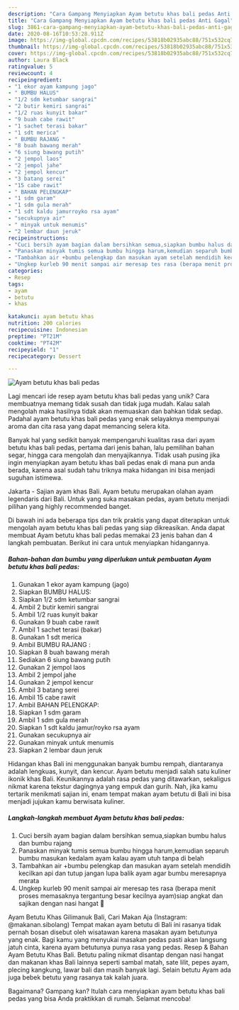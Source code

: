 ```yaml
---
description: "Cara Gampang Menyiapkan Ayam betutu khas bali pedas Anti Gagal"
title: "Cara Gampang Menyiapkan Ayam betutu khas bali pedas Anti Gagal"
slug: 3861-cara-gampang-menyiapkan-ayam-betutu-khas-bali-pedas-anti-gagal
date: 2020-08-16T10:53:28.911Z
image: https://img-global.cpcdn.com/recipes/53818b02935abc88/751x532cq70/ayam-betutu-khas-bali-pedas-foto-resep-utama.jpg
thumbnail: https://img-global.cpcdn.com/recipes/53818b02935abc88/751x532cq70/ayam-betutu-khas-bali-pedas-foto-resep-utama.jpg
cover: https://img-global.cpcdn.com/recipes/53818b02935abc88/751x532cq70/ayam-betutu-khas-bali-pedas-foto-resep-utama.jpg
author: Laura Black
ratingvalue: 5
reviewcount: 4
recipeingredient:
- "1 ekor ayam kampung jago"
- " BUMBU HALUS"
- "1/2 sdm ketumbar sangrai"
- "2 butir kemiri sangrai"
- "1/2 ruas kunyit bakar"
- "9 buah cabe rawit"
- "1 sachet terasi bakar"
- "1 sdt merica"
- " BUMBU RAJANG "
- "8 buah bawang merah"
- "6 siung bawang putih"
- "2 jempol laos"
- "2 jempol jahe"
- "2 jempol kencur"
- "3 batang serei"
- "15 cabe rawit"
- " BAHAN PELENGKAP"
- "1 sdm garam"
- "1 sdm gula merah"
- "1 sdt kaldu jamurroyko rsa ayam"
- "secukupnya air"
- " minyak untuk menumis"
- "2 lembar daun jeruk"
recipeinstructions:
- "Cuci bersih ayam bagian dalam bersihkan semua,siapkan bumbu halus dan bumbu rajang"
- "Panaskan minyak tumis semua bumbu hingga harum,kemudian separuh bumbu masukan kedalam ayam kalau ayam utuh tanpa di belah"
- "Tambahkan air +bumbu pelengkap dan masukan ayam setelah mendidih kecilkan api dan tutup jangan lupa balik ayam agar bumbu meresapnya merata"
- "Ungkep kurleb 90 menit sampai air meresap tes rasa (berapa menit proses memasaknya tergantung besar kecilnya ayam)siap angkat dan sajikan dengan nasi hangat 🥰"
categories:
- Resep
tags:
- ayam
- betutu
- khas

katakunci: ayam betutu khas 
nutrition: 200 calories
recipecuisine: Indonesian
preptime: "PT21M"
cooktime: "PT42M"
recipeyield: "1"
recipecategory: Dessert

---
```



![Ayam betutu khas bali pedas](https://img-global.cpcdn.com/recipes/53818b02935abc88/751x532cq70/ayam-betutu-khas-bali-pedas-foto-resep-utama.jpg)

Lagi mencari ide resep ayam betutu khas bali pedas yang unik? Cara membuatnya memang tidak susah dan tidak juga mudah. Kalau salah mengolah maka hasilnya tidak akan memuaskan dan bahkan tidak sedap. Padahal ayam betutu khas bali pedas yang enak selayaknya mempunyai aroma dan cita rasa yang dapat memancing selera kita.

Banyak hal yang sedikit banyak mempengaruhi kualitas rasa dari ayam betutu khas bali pedas, pertama dari jenis bahan, lalu pemilihan bahan segar, hingga cara mengolah dan menyajikannya. Tidak usah pusing jika ingin menyiapkan ayam betutu khas bali pedas enak di mana pun anda berada, karena asal sudah tahu triknya maka hidangan ini bisa menjadi suguhan istimewa.

Jakarta - Sajian ayam khas Bali. Ayam betutu merupakan olahan ayam legendaris dari Bali. Untuk yang suka masakan pedas, ayam betutu menjadi pilihan yang highly recommended banget.


Di bawah ini ada beberapa tips dan trik praktis yang dapat diterapkan untuk mengolah ayam betutu khas bali pedas yang siap dikreasikan. Anda dapat membuat Ayam betutu khas bali pedas memakai 23 jenis bahan dan 4 langkah pembuatan. Berikut ini cara untuk menyiapkan hidangannya.

<!--inarticleads1-->

##### Bahan-bahan dan bumbu yang diperlukan untuk pembuatan Ayam betutu khas bali pedas:

1. Gunakan 1 ekor ayam kampung (jago)
1. Siapkan  BUMBU HALUS:
1. Siapkan 1/2 sdm ketumbar sangrai
1. Ambil 2 butir kemiri sangrai
1. Ambil 1/2 ruas kunyit bakar
1. Gunakan 9 buah cabe rawit
1. Ambil 1 sachet terasi (bakar)
1. Gunakan 1 sdt merica
1. Ambil  BUMBU RAJANG :
1. Siapkan 8 buah bawang merah
1. Sediakan 6 siung bawang putih
1. Gunakan 2 jempol laos
1. Ambil 2 jempol jahe
1. Gunakan 2 jempol kencur
1. Ambil 3 batang serei
1. Ambil 15 cabe rawit
1. Ambil  BAHAN PELENGKAP:
1. Siapkan 1 sdm garam
1. Ambil 1 sdm gula merah
1. Siapkan 1 sdt kaldu jamur/royko rsa ayam
1. Gunakan secukupnya air
1. Gunakan  minyak untuk menumis
1. Siapkan 2 lembar daun jeruk


Hidangan khas Bali ini menggunakan banyak bumbu rempah, diantaranya adalah lengkuas, kunyit, dan kencur. Ayam betutu menjadi salah satu kuliner ikonik khas Bali. Keunikannya adalah rasa pedas yang ditawarkan, sekaligus nikmat karena tekstur dagingnya yang empuk dan gurih. Nah, jika kamu tertarik menikmati sajian ini, enam tempat makan ayam betutu di Bali ini bisa menjadi jujukan kamu berwisata kuliner. 

<!--inarticleads2-->

##### Langkah-langkah membuat Ayam betutu khas bali pedas:

1. Cuci bersih ayam bagian dalam bersihkan semua,siapkan bumbu halus dan bumbu rajang
1. Panaskan minyak tumis semua bumbu hingga harum,kemudian separuh bumbu masukan kedalam ayam kalau ayam utuh tanpa di belah
1. Tambahkan air +bumbu pelengkap dan masukan ayam setelah mendidih kecilkan api dan tutup jangan lupa balik ayam agar bumbu meresapnya merata
1. Ungkep kurleb 90 menit sampai air meresap tes rasa (berapa menit proses memasaknya tergantung besar kecilnya ayam)siap angkat dan sajikan dengan nasi hangat 🥰


Ayam Betutu Khas Gilimanuk Bali, Cari Makan Aja (Instagram: @makanan.sibolang) Tempat makan ayam betutu di Bali ini rasanya tidak pernah bosan disebut oleh wisatawan karena masakan ayam betutunya yang enak. Bagi kamu yang menyukai masakan pedas pasti akan langsung jatuh cinta, karena ayam betutunya punya rasa yang pedas. Resep &amp; Bahan Ayam Betutu Khas Bali. Betutu paling nikmat disantap dengan nasi hangat dan makanan khas Bali lainnya seperti sambal matah, sate lilit, pepes ayam, plecing kangkung, lawar bali dan masih banyak lagi. Selain betutu Ayam ada juga bebek betutu yang rasanya tak kalah juara. 

Bagaimana? Gampang kan? Itulah cara menyiapkan ayam betutu khas bali pedas yang bisa Anda praktikkan di rumah. Selamat mencoba!
